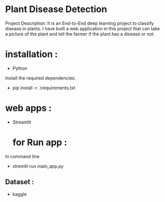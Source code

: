 # Plant Disease Detection

Project Description: It is an End-to-End deep learning project to classify disease in
plants. I have built a web application in this project that can take a picture of the
plant and tell the farmer if the plant has a disease or not.

# installation : 

- Python
  
Install the required dependencies:

-  pip install -r .\requirements.txt

# web apps :

- Streamlit

  # for Run app :
 In command line  
- stremlit run main_app.py 

## Dataset :
- kaggle
  
